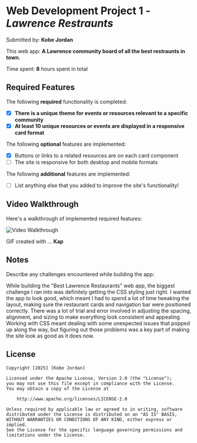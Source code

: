 # Web Development Project 1 - *Lawrence Restraunts*

Submitted by: **Kobe Jordan**

This web app: **A Lawrence community board of all the best restraunts in town.**

Time spent: **8** hours spent in total

## Required Features

The following **required** functionality is completed:

- [X] **There is a unique theme for events or resources relevant to a specific community**
- [X] **At least 10 unique resources or events are displayed in a responsive card format**

The following **optional** features are implemented:

- [X] Buttons or links to a related resources are on each card component
- [ ] The site is responsive for both desktop and mobile formats

The following **additional** features are implemented:

* [ ] List anything else that you added to improve the site's functionality!

## Video Walkthrough

Here's a walkthrough of implemented required features:

<img src='./public/community-board.gif' title='Video Walkthrough' width='' alt='Video Walkthrough' />

<!-- Replace this with whatever GIF tool you used! -->
GIF created with ... **Kap**
<!-- Recommended tools:
[Kap](https://getkap.co/) for macOS
[ScreenToGif](https://www.screentogif.com/) for Windows
[peek](https://github.com/phw/peek) for Linux. -->

## Notes

Describe any challenges encountered while building the app:

While building the "Best Lawrence Restaurants" web app, the biggest challenge I ran into was definitely getting the CSS styling just right. I wanted the app to look good, which meant I had to spend a lot of time tweaking the layout, making sure the restaurant cards and navigation bar were positioned correctly. There was a lot of trial and error involved in adjusting the spacing, alignment, and sizing to make everything look consistent and appealing. Working with CSS meant dealing with some unexpected issues that popped up along the way, but figuring out those problems was a key part of making the site look as good as it does now.

## License

    Copyright [2025] [Kobe Jordan]

    Licensed under the Apache License, Version 2.0 (the "License");
    you may not use this file except in compliance with the License.
    You may obtain a copy of the License at

        http://www.apache.org/licenses/LICENSE-2.0

    Unless required by applicable law or agreed to in writing, software
    distributed under the License is distributed on an "AS IS" BASIS,
    WITHOUT WARRANTIES OR CONDITIONS OF ANY KIND, either express or implied.
    See the License for the specific language governing permissions and
    limitations under the License.